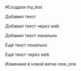 ﻿#Создали my_test

Добавил текст

Добавил текст через web

Добавил текст локально

Ещё текст локально

Ещё текст через web

Изменеия в новой ветке new_one

